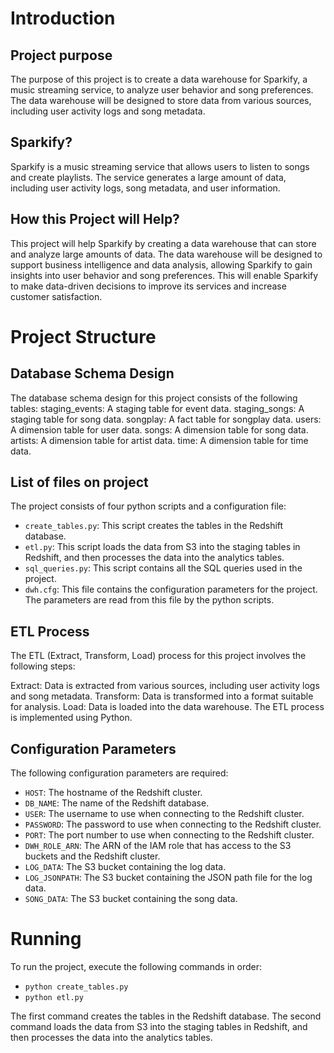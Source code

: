 # Introduction

## Project purpose
The purpose of this project is to create a data warehouse for Sparkify, a music streaming service, to analyze user behavior and song preferences. The data warehouse will be designed to store data from various sources, including user activity logs and song metadata.

## Sparkify?
Sparkify is a music streaming service that allows users to listen to songs and create playlists. The service generates a large amount of data, including user activity logs, song metadata, and user information.

## How this Project will Help?
This project will help Sparkify by creating a data warehouse that can store and analyze large amounts of data. The data warehouse will be designed to support business intelligence and data analysis, allowing Sparkify to gain insights into user behavior and song preferences. This will enable Sparkify to make data-driven decisions to improve its services and increase customer satisfaction.

# Project Structure

## Database Schema Design
The database schema design for this project consists of the following tables:
staging_events: A staging table for event data.
staging_songs: A staging table for song data.
songplay: A fact table for songplay data.
users: A dimension table for user data.
songs: A dimension table for song data.
artists: A dimension table for artist data.
time: A dimension table for time data.

## List of files on project
The project consists of four python scripts and a configuration file:
- `create_tables.py`: This script creates the tables in the Redshift database.
- `etl.py`: This script loads the data from S3 into the staging tables in Redshift, and then processes the data into the analytics tables.
- `sql_queries.py`: This script contains all the SQL queries used in the project.
- `dwh.cfg`: This file contains the configuration parameters for the project. The parameters are read from this file by the python scripts.

## ETL Process
The ETL (Extract, Transform, Load) process for this project involves the following steps:

Extract: Data is extracted from various sources, including user activity logs and song metadata.
Transform: Data is transformed into a format suitable for analysis.
Load: Data is loaded into the data warehouse.
The ETL process is implemented using Python.

## Configuration Parameters
The following configuration parameters are required:

- `HOST`: The hostname of the Redshift cluster.
- `DB_NAME`: The name of the Redshift database.
- `USER`: The username to use when connecting to the Redshift cluster.
- `PASSWORD`: The password to use when connecting to the Redshift cluster.
- `PORT`: The port number to use when connecting to the Redshift cluster.
- `DWH_ROLE_ARN`: The ARN of the IAM role that has access to the S3 buckets and the Redshift cluster.
- `LOG_DATA`: The S3 bucket containing the log data.
- `LOG_JSONPATH`: The S3 bucket containing the JSON path file for the log data.
- `SONG_DATA`: The S3 bucket containing the song data.

# Running
To run the project, execute the following commands in order:

- `python create_tables.py`
- `python etl.py`

The first command creates the tables in the Redshift database. The second command loads the data from S3 into the staging tables in Redshift, and then processes the data into the analytics tables.
